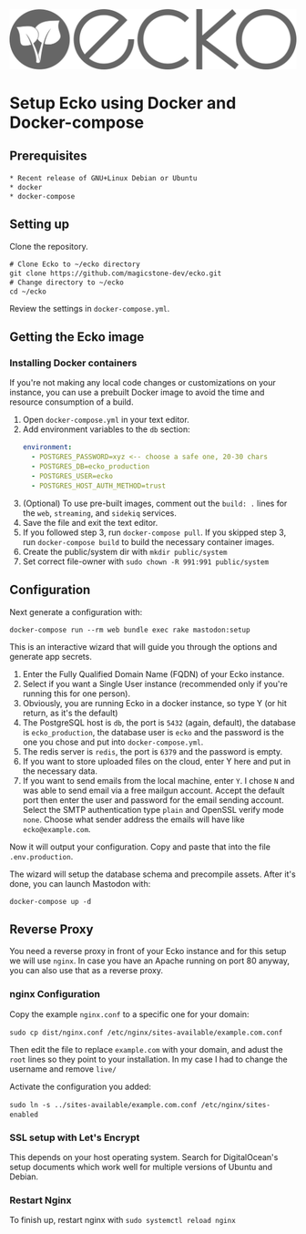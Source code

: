 ![ecko](/.github/branding/vectors/logo-full-monochrome.svg)
# Setup Ecko using Docker and Docker-compose

## Prerequisites

    * Recent release of GNU+Linux Debian or Ubuntu
    * docker
    * docker-compose

## Setting up

Clone the repository.
    
    # Clone Ecko to ~/ecko directory
    git clone https://github.com/magicstone-dev/ecko.git
    # Change directory to ~/ecko
    cd ~/ecko
    
Review the settings in `docker-compose.yml`.

## Getting the Ecko image

### Installing Docker containers

If you're not making any local code changes or customizations on your instance, you can use a prebuilt Docker image to avoid the time and resource consumption of a build.

1. Open `docker-compose.yml` in your text editor.
2. Add environment variables to the `db` section: 
    ```yaml
    environment:
      - POSTGRES_PASSWORD=xyz <-- choose a safe one, 20-30 chars
      - POSTGRES_DB=ecko_production
      - POSTGRES_USER=ecko
      - POSTGRES_HOST_AUTH_METHOD=trust
    ``` 
3. (Optional) To use pre-built images, comment out the `build: .` lines for the `web`, `streaming`, and `sidekiq` services.
4. Save the file and exit the text editor.
5. If you followed step 3, run `docker-compose pull`. If you skipped step 3, run `docker-compose build` to build the necessary container images.
6. Create the public/system dir with `mkdir public/system`
7. Set correct file-owner with `sudo chown -R 991:991 public/system`

## Configuration

Next generate a configuration with:

    docker-compose run --rm web bundle exec rake mastodon:setup

This is an interactive wizard that will guide you through the options and generate app secrets. 

  1. Enter the Fully Qualified Domain Name (FQDN) of your Ecko instance.
  2. Select if you want a Single User instance (recommended only if you're running this for one person).
  3. Obviously, you are running Ecko in a docker instance, so type Y (or hit return, as it's the default)
  4. The PostgreSQL host is `db`, the port is `5432` (again, default), the database is `ecko_production`, the database user is `ecko` and the password is the one you chose and put into `docker-compose.yml`.
  5. The redis server is `redis`, the port is `6379` and the password is empty. 
  6. If you want to store uploaded files on the cloud, enter Y here and put in the necessary data.
  7. If you want to send emails from the local machine, enter `Y`. I chose `N` and was able to send email via a free mailgun account. Accept the default port then enter the user and password for the email sending account. Select the SMTP authentication type `plain` and OpenSSL verify mode `none`. Choose what sender address the emails will have like `ecko@example.com`. 

Now it will output your configuration. Copy and paste that into the file `.env.production`.

The wizard will setup the database schema and precompile assets. After it's done, you can launch Mastodon with:

    docker-compose up -d

## Reverse Proxy
You need a reverse proxy in front of your Ecko instance and for this setup we will use `nginx`.
In case you have an Apache running on port 80 anyway, you can also use that as a reverse proxy.

### nginx Configuration

Copy the example `nginx.conf` to a specific one for your domain:

`sudo cp dist/nginx.conf /etc/nginx/sites-available/example.com.conf`

Then edit the file to replace `example.com` with your domain, and adust the `root` lines so they point to your installation. In my case I had to change the username and remove `live/`

Activate the configuration you added:

`sudo ln -s ../sites-available/example.com.conf /etc/nginx/sites-enabled`

### SSL setup with Let's Encrypt

This depends on your host operating system. Search for DigitalOcean's setup documents which work well for multiple versions of Ubuntu and Debian.

### Restart Nginx

To finish up, restart nginx with `sudo systemctl reload nginx`
